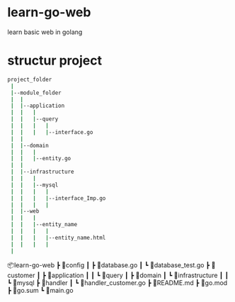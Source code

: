 # learn-go-web
learn basic web in golang

# structur project
```bash
project_folder
 |
 |--module_folder
 |  |
 |  |--application
 |  |   |
 |  |   |--query
 |  |   |   |
 |  |   |   |--interface.go
 |  |   
 |  |--domain
 |  |   |
 |  |   |--entity.go
 |  |
 |  |--infrastructure
 |  |   |
 |  |   |--mysql
 |  |   |   |
 |  |   |   |--interface_Imp.go
 |  |   |   |
 |  |--web
 |  |   |
 |  |   |--entity_name
 |  |   |   |
 |  |   |   |--entity_name.html
 |  |   |   |
 |
```
📦learn-go-web
 ┣ 📂config
 ┃ ┣ 📜database.go
 ┃ ┗ 📜database_test.go
 ┣ 📂customer
 ┃ ┣ 📂application
 ┃ ┃ ┗ 📂query
 ┃ ┣ 📂domain
 ┃ ┗ 📂infrastructure
 ┃ ┃ ┗ 📂mysql
 ┣ 📂handler
 ┃ ┗ 📜handler_customer.go
 ┣ 📜README.md
 ┣ 📜go.mod
 ┣ 📜go.sum
 ┗ 📜main.go
